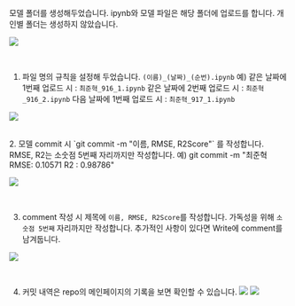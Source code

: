 모델 폴더를 생성해두었습니다. ipynb와 모델 파일은 해당 폴더에 업로드를 합니다. 개인별 폴더는 생성하지 않았습니다.

![](https://i.imgur.com/h0PcRvK.png)

<br>

1. 파일 명의 규칙을 설정해 두었습니다. `(이름)_(날짜)_(순번).ipynb`
예) 같은 날짜에 1번째 업로드 시 : `최준혁_916_1.ipynb`
같은 날짜에 2번째 업로드 시 : `최준혁_916_2.ipynb`
다음 날짜에 1번째 업로드 시 : `최준혁_917_1.ipynb`

![](https://i.imgur.com/CRtGDGb.png)

<br>
2. 모델 commit 시 `git commit -m "이름, RMSE, R2Score"` 를 작성합니다. RMSE, R2는 소숫점 5번째 자리까지만  작성합니다.  
예) git commit -m "최준혁 RMSE: 0.10571 R2 : 0.98786"

![](https://i.imgur.com/AVYsPzI.png)

<br>

3. comment 작성 시 제목에 `이름, RMSE, R2Score`를 작성합니다. 가독성을 위해 `소숫점 5번째` 자리까지만 작성합니다. 추가적인 사항이 있다면 Write에 comment를 남겨둡니다.

![](https://i.imgur.com/7YBAvqm.png)

<br>

4. 커밋 내역은 repo의 메인페이지의 기록을 보면 확인할 수 있습니다.
![](https://i.imgur.com/VlChT1X.png)
![](https://i.imgur.com/Jawp4mc.png)
